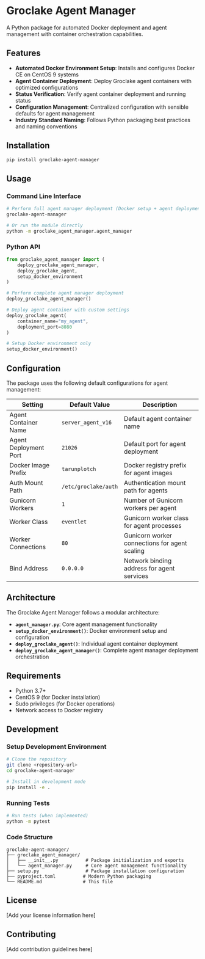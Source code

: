 # Groclake Agent Manager

A Python package for automated Docker deployment and agent management with container orchestration capabilities.

## Features

- **Automated Docker Environment Setup**: Installs and configures Docker CE on CentOS 9 systems
- **Agent Container Deployment**: Deploy Groclake agent containers with optimized configurations
- **Status Verification**: Verify agent container deployment and running status
- **Configuration Management**: Centralized configuration with sensible defaults for agent management
- **Industry Standard Naming**: Follows Python packaging best practices and naming conventions

## Installation

```bash
pip install groclake-agent-manager
```

## Usage

### Command Line Interface

```bash
# Perform full agent manager deployment (Docker setup + agent deployment)
groclake-agent-manager

# Or run the module directly
python -m groclake_agent_manager.agent_manager
```

### Python API

```python
from groclake_agent_manager import (
    deploy_groclake_agent_manager,
    deploy_groclake_agent,
    setup_docker_environment
)

# Perform complete agent manager deployment
deploy_groclake_agent_manager()

# Deploy agent container with custom settings
deploy_groclake_agent(
    container_name="my_agent",
    deployment_port=8080
)

# Setup Docker environment only
setup_docker_environment()
```

## Configuration

The package uses the following default configurations for agent management:

| Setting | Default Value | Description |
|---------|---------------|-------------|
| Agent Container Name | `server_agent_v16` | Default agent container name |
| Agent Deployment Port | `21026` | Default port for agent deployment |
| Docker Image Prefix | `tarunplotch` | Docker registry prefix for agent images |
| Auth Mount Path | `/etc/groclake/auth` | Authentication mount path for agents |
| Gunicorn Workers | `1` | Number of Gunicorn workers per agent |
| Worker Class | `eventlet` | Gunicorn worker class for agent processes |
| Worker Connections | `80` | Gunicorn worker connections for agent scaling |
| Bind Address | `0.0.0.0` | Network binding address for agent services |

## Architecture

The Groclake Agent Manager follows a modular architecture:

- **`agent_manager.py`**: Core agent management functionality
- **`setup_docker_environment()`**: Docker environment setup and configuration
- **`deploy_groclake_agent()`**: Individual agent container deployment
- **`deploy_groclake_agent_manager()`**: Complete agent manager deployment orchestration

## Requirements

- Python 3.7+
- CentOS 9 (for Docker installation)
- Sudo privileges (for Docker operations)
- Network access to Docker registry

## Development

### Setup Development Environment

```bash
# Clone the repository
git clone <repository-url>
cd groclake-agent-manager

# Install in development mode
pip install -e .
```

### Running Tests

```bash
# Run tests (when implemented)
python -m pytest
```

### Code Structure

```
groclake-agent-manager/
├── groclake_agent_manager/
│   ├── __init__.py          # Package initialization and exports
│   └── agent_manager.py     # Core agent management functionality
├── setup.py                 # Package installation configuration
├── pyproject.toml          # Modern Python packaging
└── README.md               # This file
```

## License

[Add your license information here]

## Contributing

[Add contribution guidelines here] 
